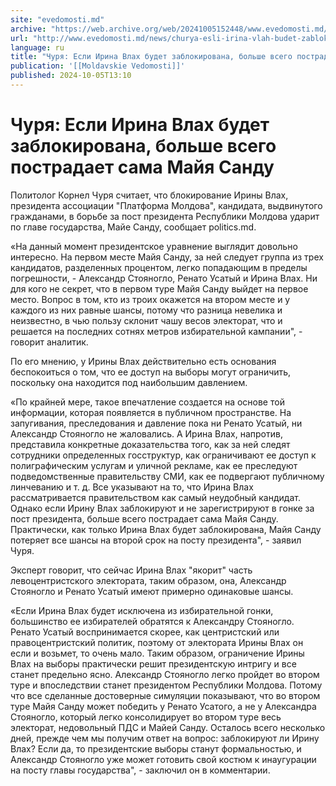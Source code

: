 ```yaml
---
site: "evedomosti.md"
archive: "https://web.archive.org/web/20241005152448/www.evedomosti.md/news/churya-esli-irina-vlah-budet-zablokirovana-bolshe-vsego-post"
url: "http://www.evedomosti.md/news/churya-esli-irina-vlah-budet-zablokirovana-bolshe-vsego-post"
language: ru
title: "Чуря: Если Ирина Влах будет заблокирована, больше всего пострадает сама Майя Санду"
publication: '[[Moldavskie Vedomosti]]'
published: 2024-10-05T13:10
---
```


# Чуря: Если Ирина Влах будет заблокирована, больше всего пострадает сама Майя Санду

Политолог Корнел Чуря считает, что блокирование Ирины Влах, президента ассоциации "Платформа Молдова", кандидата, выдвинутого гражданами, в борьбе за пост президента Республики Молдова ударит по главе государства, Майе Санду, сообщает politics.md.

«На данный момент президентское уравнение выглядит довольно интересно. На первом месте Майя Санду, за ней следует группа из трех кандидатов, разделенных процентом, легко попадающим в пределы погрешности, - Александр Стояногло, Ренато Усатый и Ирина Влах. Ни для кого не секрет, что в первом туре Майя Санду выйдет на первое место. Вопрос в том, кто из троих окажется на втором месте и у каждого из них равные шансы, потому что разница невелика и неизвестно, в чью пользу склонит чашу весов электорат, что и решается на последних сотнях метров избирательной кампании", - говорит аналитик.

По его мнению, у Ирины Влах действительно есть основания беспокоиться о том, что ее доступ на выборы могут ограничить, поскольку она находится под наибольшим давлением.

«По крайней мере, такое впечатление создается на основе той информации, которая появляется в публичном пространстве. На запугивания, преследования и давление пока ни Ренато Усатый, ни Александр Стояногло не жаловались. А Ирина Влах, напротив, представила конкретные доказательства того, как за ней следят сотрудники определенных госструктур, как ограничивают ее доступ к полиграфическим услугам и уличной рекламе, как ее преследуют подведомственные правительству СМИ, как ее подвергают публичному линчеванию и т. д. Все указывают на то, что Ирина Влах рассматривается правительством как самый неудобный кандидат. Однако если Ирину Влах заблокируют и не зарегистрируют в гонке за пост президента, больше всего пострадает сама Майя Санду. Практически, как только Ирина Влах будет заблокирована, Майя Санду потеряет все шансы на второй срок на посту президента", - заявил Чуря.

Эксперт говорит, что сейчас Ирина Влах "якорит" часть левоцентристского электората, таким образом, она, Александр Стояногло и Ренато Усатый имеют примерно одинаковые шансы.

«Если Ирина Влах будет исключена из избирательной гонки, большинство ее избирателей обратятся к Александру Стояногло. Ренато Усатый воспринимается скорее, как центристский или правоцентристский политик, поэтому от электората Ирины Влах он если и возьмет, то очень мало. Таким образом, ограничение Ирины Влах на выборы практически решит президентскую интригу и все станет предельно ясно. Александр Стояногло легко пройдет во втором туре и впоследствии станет президентом Республики Молдова. Потому что все сделанные достоверные симуляции показывают, что во втором туре Майя Санду может победить у Ренато Усатого, а не у Александра Стояногло, который легко консолидирует во втором туре весь электорат, недовольный ПДС и Майей Санду. Осталось всего несколько дней, прежде чем мы получим ответ на вопрос: заблокируют ли Ирину Влах? Если да, то президентские выборы станут формальностью, и Александр Стояногло уже может готовить свой костюм к инаугурации на посту главы государства", - заключил он в комментарии.